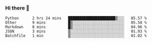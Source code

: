 ### Hi there 👋

<!--START_SECTION:waka-->

```text
Python      2 hrs 24 mins   █████████████████████▒░░░   85.57 %
Other       9 mins          █▒░░░░░░░░░░░░░░░░░░░░░░░   05.58 %
Markdown    8 mins          █▒░░░░░░░░░░░░░░░░░░░░░░░   04.96 %
JSON        3 mins          ▒░░░░░░░░░░░░░░░░░░░░░░░░   01.93 %
Batchfile   1 min           ▒░░░░░░░░░░░░░░░░░░░░░░░░   01.02 %
```

<!--END_SECTION:waka-->
